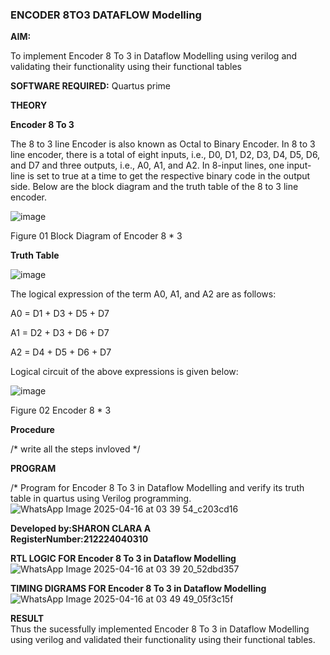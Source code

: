 ### ENCODER 8TO3 DATAFLOW Modelling

**AIM:**

To implement  Encoder 8 To 3 in Dataflow Modelling using verilog and validating their functionality using their functional tables

**SOFTWARE REQUIRED:** Quartus prime

**THEORY**

**Encoder 8 To 3**

The 8 to 3 line Encoder is also known as Octal to Binary Encoder. In 8 to 3 line encoder, there is a total of eight inputs, i.e., D0, D1, D2, D3, D4, D5, D6, and D7 and three outputs, i.e., A0, A1, and A2. In 8-input lines, one input-line is set to true at a time to get the respective binary code in the output side. Below are the block diagram and the truth table of the 8 to 3 line encoder.

![image](https://github.com/naavaneetha/ENCODER8TO3DATAFLOW/assets/154305477/0bc242c1-eb9e-4c47-afe5-30428470efc3)

Figure 01  Block Diagram of Encoder 8 * 3

**Truth Table**

![image](https://github.com/naavaneetha/ENCODER8TO3DATAFLOW/assets/154305477/35496b14-ae6e-4cd1-9abd-d6736b576575)

The logical expression of the term A0, A1, and A2 are as follows:

A0 = D1 + D3 + D5 + D7

A1 = D2 + D3 + D6 + D7

A2 = D4 + D5 + D6 + D7

Logical circuit of the above expressions is given below:

![image](https://github.com/naavaneetha/ENCODER8TO3DATAFLOW/assets/154305477/95acaee6-c873-4c75-89eb-ef09fb158053)

Figure 02  Encoder 8 * 3

**Procedure**

/* write all the steps invloved */

**PROGRAM**

/* Program for Encoder 8 To 3 in Dataflow Modelling and verify its truth table in quartus using Verilog programming.                                                                                                  
![WhatsApp Image 2025-04-16 at 03 39 54_c203cd16](https://github.com/user-attachments/assets/4d91fa5e-2189-4ad0-9ebc-4ef99d82f72d)


**Developed by:SHARON CLARA A**                                                                                                                                                                                      
                                                                                                                                                                                          **RegisterNumber:212224040310**


**RTL LOGIC FOR Encoder 8 To 3 in Dataflow Modelling**
![WhatsApp Image 2025-04-16 at 03 39 20_52dbd357](https://github.com/user-attachments/assets/15a713bf-1a01-46ad-a1a4-42aa699073c0)

**TIMING DIGRAMS FOR Encoder 8 To 3 in Dataflow Modelling**
![WhatsApp Image 2025-04-16 at 03 49 49_05f3c15f](https://github.com/user-attachments/assets/1ba8ccde-93c6-4269-ae15-371b3cc1c61a)

**RESULT**                                                                                                                                                                                                            
 Thus the  sucessfully implemented Encoder 8 To 3 in Dataflow Modelling using verilog and validated their functionality using their functional tables.



